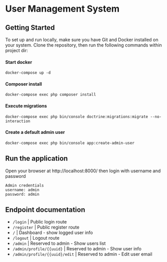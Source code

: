 # User Management System
## Getting Started
To set up and run locally, make sure you have Git and Docker installed on your system. Clone the repository, then run the following commands within project dir:
#### Start docker
```shell
docker-compose up -d
```
#### Composer install
```shell
docker-compose exec php composer install
```
#### Execute migrations
```shell
docker-compose exec php bin/console doctrine:migrations:migrate --no-interaction
```
#### Create a default admin user
```shell
docker-compose exec php bin/console app:create-admin-user
```
## Run the application
Open your browser at http://localhost:8000/ then login with username and password
```
Admin credentials
username: admin
password: admin
```
## Endpoint documentation
- `/login` | Public login route
- `/register` | Public register route
- `/` | Dashboard - show logged user info
- `/logout` | Logout route
- `/admin` | Reserved to admin - Show users list 
- `/admin/profile/{{uuid}` | Reserved to admin - Show user info
- `/admin/profile/{{uuid}/edit` | Reserved to admin - Edit user email
